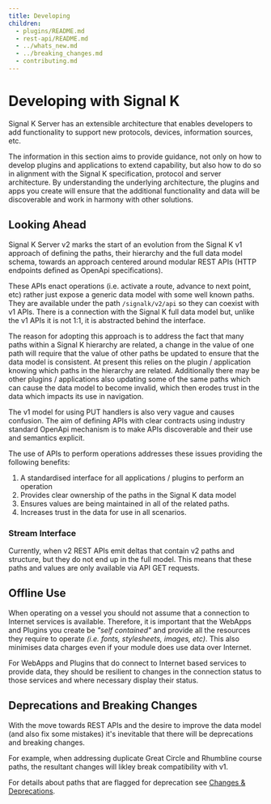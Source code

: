 ```yaml
---
title: Developing
children:
  - plugins/README.md
  - rest-api/README.md
  - ../whats_new.md
  - ../breaking_changes.md
  - contributing.md
---
```


# Developing with Signal K

Signal K Server has an extensible architecture that enables developers to add functionality to support new protocols, devices, information sources, etc.

The information in this section aims to provide guidance, not only on how to develop plugins and applications to extend capability, but also how to do so in alignment with the Signal K specification, protocol and server architecture.
By understanding the underlying architecture, the plugins and apps you create will ensure that the additional functionality and data will be discoverable and work in harmony with other solutions.

## Looking Ahead

Signal K Server v2 marks the start of an evolution from the Signal K v1 approach of defining the paths, their hierarchy and the full data model schema, towards an approach centered around modular REST APIs (HTTP endpoints defined as OpenApi specifications).

These APIs enact operations (i.e. activate a route, advance to next point, etc) rather just expose a generic data model with some well known paths.
They are available under the path `/signalk/v2/api` so they can coexist with v1 APIs. There is a connection with the Signal K full data model but, unlike the v1 APIs it is not 1:1, it is abstracted behind the interface.

The reason for adopting this approach is to address the fact that many paths within a Signal K hierarchy are related, a change in the value of one path will require that the value of other paths be updated to ensure that the data model is consistent.
At present this relies on the plugin / application knowing which paths in the hierarchy are related. Additionally there may be other plugins / applications also updating some of the same paths which can cause the data model to become invalid, which then erodes trust in the data which impacts its use in navigation.

The v1 model for using PUT handlers is also very vague and causes confusion. The aim of defining APIs with clear contracts using industry standard OpenApi mechanism is to make APIs discoverable and their use and semantics explicit.

The use of APIs to perform operations addresses these issues providing the following benefits:

1. A standardised interface for all applications / plugins to perform an operation
1. Provides clear ownership of the paths in the Signal K data model
1. Ensures values are being maintained in all of the related paths.
1. Increases trust in the data for use in all scenarios.

### Stream Interface

Currently, when v2 REST APIs emit deltas that contain v2 paths and structure, but they do not end up in the full model. This means that these paths and values are only available via API GET requests.

## Offline Use

When operating on a vessel you should not assume that a connection to Internet services is available.
Therefore, it is important that the WebApps and Plugins you create be _"self contained"_ and provide all the resources they require to operate _(i.e. fonts, stylesheets, images, etc)_. This also minimises data charges even if your module does use data over Internet.

For WebApps and Plugins that do connect to Internet based services to provide data, they should be resilient to changes in the connection status to those services and where necessary display their status.

## Deprecations and Breaking Changes

With the move towards REST APIs and the desire to improve the data model (and also fix some mistakes) it's inevitable that there will be deprecations and breaking changes.

For example, when addressing duplicate Great Circle and Rhumbline course paths, the resultant changes will likley break compatibility with v1.

For details about paths that are flagged for deprecation see [Changes & Deprecations](../breaking_changes.md).
